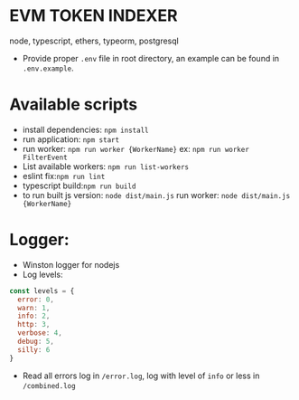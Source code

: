 # EVM TOKEN INDEXER

node, typescript, ethers, typeorm, postgresql

- Provide proper `.env` file in root directory, an example can be found in `.env.example`.

# Available scripts

- install dependencies: `npm install`
- run application: `npm start`
- run worker: `npm run worker {WorkerName}` ex: `npm run worker FilterEvent`
- List available workers: `npm run list-workers`
- eslint fix:`npm run lint`
- typescript build:`npm run build`
- to run built js version: `node dist/main.js` run worker: `node dist/main.js {WorkerName}`

# Logger:

- Winston logger for nodejs
- Log levels:

```javascript
const levels = {
  error: 0,
  warn: 1,
  info: 2,
  http: 3,
  verbose: 4,
  debug: 5,
  silly: 6
}
```

- Read all errors log in `/error.log`, log with level of `info` or less in `/combined.log`
